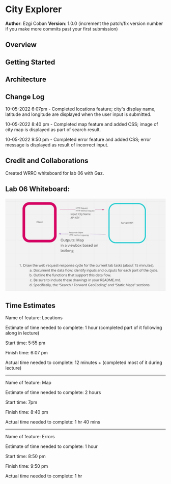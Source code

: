 # City Explorer

**Author**: Ezgi Coban
**Version**: 1.0.0 (increment the patch/fix version number if you make more commits past your first submission)

## Overview
<!-- Provide a high level overview of what this application is and why you are building it, beyond the fact that it's an assignment for this class. (i.e. What's your problem domain?) -->

## Getting Started
<!-- What are the steps that a user must take in order to build this app on their own machine and get it running? -->

## Architecture
<!-- Provide a detailed description of the application design. What technologies (languages, libraries, etc) you're using, and any other relevant design information. -->

## Change Log
<!-- Use this area to document the iterative changes made to your application as each feature is successfully implemented. Use time stamps. Here's an example:

01-01-2001 4:59pm - Application now has a fully-functional express server, with a GET route for the location resource. -->
10-05-2022 6:07pm - Completed locations feature; city's display name, latitude and longitude are displayed when the user input is submitted.

10-05-2022 8:40 pm - Completed map feature and added CSS; image of city map is displayed as part of search result.

10-05-2022 9:50 pm - Completed error feature and added CSS; error message is displayed as result of incorrect input.

## Credit and Collaborations
<!-- Give credit (and a link) to other people or resources that helped you build this application. -->
Created WRRC whiteboard for lab 06 with Gaz.

## Lab 06 Whiteboard:

<img src="public/wrrc.JPG">

## Time Estimates

Name of feature: Locations

Estimate of time needed to complete: 1 hour (completed part of it following along in lecture)

Start time: 5:55 pm

Finish time: 6:07 pm

Actual time needed to complete: 12 minutes + (completed most of it during lecture)

-------------------------------

Name of feature: Map

Estimate of time needed to complete: 2 hours 

Start time: 7pm

Finish time: 8:40 pm

Actual time needed to complete: 1 hr 40 mins

-------------------------------

Name of feature: Errors

Estimate of time needed to complete: 1 hour

Start time: 8:50 pm

Finish time: 9:50 pm

Actual time needed to complete: 1 hr 